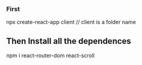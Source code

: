 ### First 
npx create-react-app client // client is a folder name 

## Then Install all the dependences  
npm i react-router-dom react-scroll 
